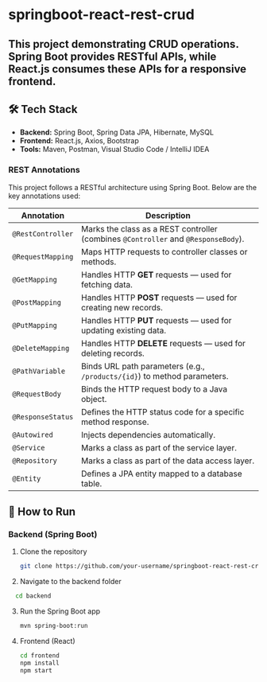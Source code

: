 ﻿# springboot-react-rest-crud

## This project demonstrating CRUD operations. Spring Boot provides RESTful APIs, while React.js consumes these APIs for a responsive frontend.

## 🛠️ Tech Stack
- **Backend:** Spring Boot, Spring Data JPA, Hibernate, MySQL  
- **Frontend:** React.js, Axios, Bootstrap  
- **Tools:** Maven, Postman, Visual Studio Code / IntelliJ IDEA

### REST Annotations 

This project follows a RESTful architecture using Spring Boot. Below are the key annotations used:

| Annotation        | Description                                                                        |
| ----------------- | ---------------------------------------------------------------------------------- |
| `@RestController` | Marks the class as a REST controller (combines `@Controller` and `@ResponseBody`). |
| `@RequestMapping` | Maps HTTP requests to controller classes or methods.                               |
| `@GetMapping`     | Handles HTTP **GET** requests — used for fetching data.                            |
| `@PostMapping`    | Handles HTTP **POST** requests — used for creating new records.                    |
| `@PutMapping`     | Handles HTTP **PUT** requests — used for updating existing data.                   |
| `@DeleteMapping`  | Handles HTTP **DELETE** requests — used for deleting records.                      |
| `@PathVariable`   | Binds URL path parameters (e.g., `/products/{id}`) to method parameters.           |
| `@RequestBody`    | Binds the HTTP request body to a Java object.                                      |
| `@ResponseStatus` | Defines the HTTP status code for a specific method response.                       |
| `@Autowired`      | Injects dependencies automatically.                                                |
| `@Service`        | Marks a class as part of the service layer.                                        |
| `@Repository`     | Marks a class as part of the data access layer.                                    |
| `@Entity`         | Defines a JPA entity mapped to a database table.                                   |

## 🚀 How to Run

### Backend (Spring Boot)
1. Clone the repository  
   ```bash
   git clone https://github.com/your-username/springboot-react-rest-crud.git
2. Navigate to the backend folder
  ```bash
    cd backend
  ```
3. Run the Spring Boot app
    ```bash
    mvn spring-boot:run
    ```
4. Frontend (React)
   ```bash
   cd frontend
   npm install
   npm start
   ``` 
